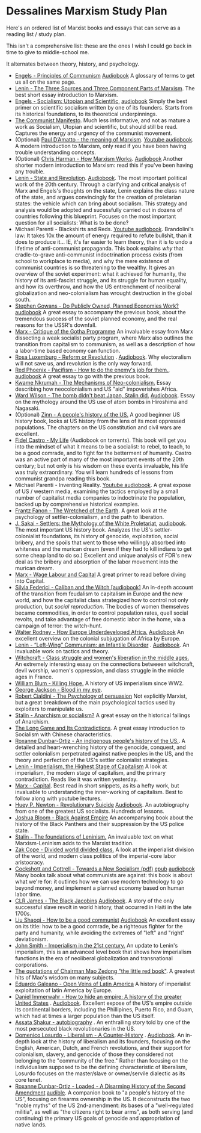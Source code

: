 # Dessalines Marxism Study Plan

Here's an ordered list of Marxist books and essays that can serve as a reading list / study plan.

This isn't a comprehensive list: these are the ones I wish I could go back in time to give to middle-school me.

It alternates between theory, history, and psychology.

- [Engels - Principles of Communism](https://www.marxists.org/archive/marx/works/1847/11/prin-com.htm) [Audiobook](https://youtube.com/watch?v=IS4cpvvLeYo&t=14s) A glossary of terms to get us all on the same page.
- [Lenin - The Three Sources and Three Component Parts of Marxism](https://www.marxists.org/archive/lenin/works/1913/mar/x01.htm). The best short essay introduction to Marxism.
- [Engels - Socialism: Utopian and Scientific](http://www.marxists.org/archive/marx/works/1880/soc-utop/index.htm), [audiobook](https://youtube.com/watch?v=IS4cpvvLeYo&list=PL0-IkmzWbjobt3oC7Mhq9kHWVbBKRtyg8) Simply the best primer on scientific socialism written by one of its founders. Starts from its historical foundations, to its theoretical underpinnings.
- [The Communist Manifesto](https://en.wikipedia.org/wiki/The_Communist_Manifesto). Much less informative, and not as mature a work as Socialism, Utopian and scientific, but should still be read. Captures the energy and urgency of the communist movement.
- (Optional) [Paul D’Amatto - the meaning of Marxism](magnet:?xt=urn:btih:24c9a942f97f99c1816a344292b7baff5f289986&dn=The+Meaning+of+Marxism+-+Paul+D%27Amato.epub). [Youtube audiobook](https://youtube.com/watch?v=mX9h_ApIRc0&list=PL0-IkmzWbjoaJXdItsv-JPqE7gBW2M80o). A modern introduction to Marxism, only read if you have been having trouble understanding concepts.
- (Optional) [Chris Harman - How Marxism Works](https://www.marxists.org/archive/harman/1979/marxism/index.html). [Audiobook](https://youtube.com/playlist?list=PL0-IkmzWbjob9lPqBGAyQAX6lhxm5fE_d) Another shorter modern introduction to Marxism: read this if you've been having any trouble.
- [Lenin - State and Revolution](https://www.marxists.org/archive/lenin/works/1917/staterev/). [Audiobook](https://youtube.com/watch?v=7GrP0EVJkVE&list=PL0-IkmzWbjoatUez9-2vaAvB78afoKNRC). The most important political work of the 20th century. Through a clarifying and critical analysis of Marx and Engels's thoughts on the state, Lenin explains the class nature of the state, and argues convincingly for the creation of proletarian states: the vehicle which can bring about socialism. This strategy and analysis would be adopted and sucessfully carried out in dozens of countries following this blueprint. Focuses on the most important question for all socialists: What is to be done?
- Michael Parenti - Blackshirts and Reds. [Youtube audiobook](https://youtube.com/playlist?list=PL0-IkmzWbjoak57jcXDh1rY4n7Ic-EVsE). Brandolini's law: It takes 10x the amount of energy required to refute bullshit, than it does to produce it... IE, it's far easier to learn theory, than it is to undo a lifetime of anti-communist propaganda. This book explains _why_ that cradle-to-grave anti-communist indoctrination process exists (from school to workplace to media), and why the mere existence of communist countries is so threatening to the wealthy. It gives an overview of the soviet experiment: what it achieved for humanity, the history of its anti-fascist struggle, and its struggle for human equality, and how its overthrow, and how the US entrenchment of neoliberal globalization and neo-colonialism has wrought destruction in the global south.
- [Stephen Gowans - Do Publicly Owned, Planned Economies Work?](http://gowans.wordpress.com/2012/12/21/do-publicly-owned-planned-economies-work) [audiobook](https://youtube.com/watch?v=mYf3gZZFa0k&list=PL0-IkmzWbjobDdDbSC_YgZfV94BQiRIB8) A great essay to accompany the previous book, about the tremendous success of the soviet planned economy, and the real reasons for the USSR's downfall.
- [Marx - Critique of the Gotha Programme](https://www.marxists.org/archive/marx/works/download/Marx_Critque_of_the_Gotha_Programme.pdf) An invaluable essay from Marx dissecting a weak socialist party program, where Marx also outlines the transition from capitalism to communism, as well as a description of how a labor-time based economy can function.
- [Rosa Luxemburg - Reform or Revolution](http://www.marxists.org/archive/luxemburg/1900/reform-revolution/index.htm) . [Audiobook](https://youtube.com/watch?v=YhzmaUofLS8&list=PL0-IkmzWbjoYqO_Yec4sWzPeeFXMOkPWs). Why electoralism will not save us, and revolution is the only way forward.
- [Red Phoenix - Pacifism - How to do the enemy's job for them.](https://theredphoenixapl.org/2011/08/11/pacifism-how-to-do-the-enemys-job-for-them/), [audiobook](https://youtube.com/watch?v=GxrO7p-6w_k&list=PL0-IkmzWbjoZ5IIhnzFBOImzySh827FyK) A great essay to go with the previous book.
- [Kwame Nkrumah - The Mechanisms of Neo-colonialism.](https://www.marxists.org/subject/africa/nkrumah/neo-colonialism/ch01.htm) Essay describing how neocolonialism and US "aid" impoverishes Africa.
- [Ward Wilson - The bomb didn't beat Japan, Stalin did.](http://foreignpolicy.com/2013/05/30/the-bomb-didnt-beat-japan-stalin-did/) [Audiobook](https://youtube.com/playlist?list=PL0-IkmzWbjoaLP3G2HGj-O5JTepm0Kjt-). Essay on the mythology around the US use of atom bombs in Hiroshima and Nagasaki.
- (Optional) [Zinn - A people's history of the US.](https://www.amazon.com/Peoples-History-United-States/dp/0060838655) A good beginner US history book, looks at US history from the lens of its most oppressed populations. The chapters on the US constitution and civil wars are excellent.
- [Fidel Castro - My Life](<https://en.wikipedia.org/wiki/My_Life_(Fidel_Castro_autobiography)>) (Audiobook on torrents). This book will get you into the mindset of what it means to be a socialist: to rebel, to teach, to be a good comrade, and to fight for the betterment of humanity. Castro was an active part of many of the most important events of the 20th century; but not only is his wisdom on these events invaluable, his life was truly extraordinary. You will learn hundreds of lessons from communist grandpa reading this book.
- Michael Parenti - Inventing Reality. [Youtube audiobook](https://youtube.com/playlist?list=PL0-IkmzWbjob0rkb9-tZlCvHAKse_HtF6). A great expose of US / western media, examining the tactics employed by a small number of capitalist media companies to indoctrinate the population, backed up by comprehensive historical examples.
- [Frantz Fanon - The Wretched of the Earth](https://groveatlantic.com/book/the-wretched-of-the-earth/). A great look at the psychology of settler-colonialism, and the path to liberation.
- [J. Sakai - Settlers: the Mythology of the White Proletariat](http://readsettlers.org/text-index.html), [audiobook](https://youtube.com/playlist?list=PL0-IkmzWbjoZEICtu8cocz_3oRFS6L7wN). The most important US history book. Analyzes the US's settler-colonialist foundations, its history of genocide, exploitation, social bribery, and the spoils that went to those who willingly absorbed into whiteness and the murican dream (even if they had to kill indians to get some cheap land to do so.) Excellent and unique analysis of FDR's new deal as the bribery and absorption of the labor movement into the murican dream.
- [Marx - Wage Labour and Capital](https://www.marxists.org/archive/marx/works/1847/wage-labour/) A great primer to read before diving into Capital.
- [Silvia Federici - Caliban and the Witch [audiobook]](magnet:?xt=urn:btih:5235321931784e4cfb9efef3138b605164026ed9&dn=Silvia%20Federici%20-%20Caliban%20and%20the%20Witch%20%5baudiobook%5d%20by%20dessalines) An in-depth account of the transition from feudalism to capitalism in Europe and the new world, and how the capitalist class strategized how to control not only production, but _social reproduction_. The bodies of women themselves became commodities, in order to control population rates, quell social revolts, and take advantage of free domestic labor in the home, via a campaign of terror: the witch-hunt.
- [Walter Rodney - How Europe Underdeveloped Africa.](https://www.amazon.com/Europe-Underdeveloped-Africa-Walter-Rodney/dp/0882580965) [Audiobook](https://1337x.to/torrent/4632155/Walter-Rodney-How-Europe-Underdeveloped-Africa-audiobook-audible/) An excellent overview on the colonial subjugation of Africa by Europe.
- [Lenin - “Left-Wing” Communism: an Infantile Disorder](https://www.marxists.org/archive/lenin/works/1920/lwc/) . [Audiobook](https://youtube.com/watch?v=6wtRQaoSlxs&list=PL0-IkmzWbjob1T8DTNDG7EQaN18eSJ97m). An invaluable work on tactics and theory.
- [Witchcraft - Class struggle and women's liberation in the middle ages.](https://www.cvltnation.com/rebellion-of-the-damned-witchcraft-as-social-revolt-in-early-modern-france/) An extremely interesting essay on the connections betweeen witchcraft, devil worship, women's oppression, and class struggle in the middle ages in France.
- [William Blum - Killing Hope.](https://www.amazon.com/Killing-Hope-C-I-Interventions-II-Updated/dp/1567512526) A history of US imperialism since WW2.
- [George Jackson - Blood in my eye](https://www.goodreads.com/book/show/489637.Blood_in_My_Eye).
- [Robert Cialdini - The Psychology of persuasion](magnet:?xt=urn:btih:bad0ad6cca5c00ba8d1f8e8c4e5962f6d611f381&dn=Influence_%20The%20Psychology%20of%20Persuasion%20by%20Robert%20Cialdini) Not explicitly Marxist, but a great breakdown of the main psychological tactics used by exploiters to manipulate us.
- [Stalin - Anarchism or socialism?](http://marx2mao.com/Stalin/AS07.html) A great essay on the historical failings of Anarchism.
- [The Long Game and Its Contradictions](https://medium.com/@leohezhao/the-long-game-and-its-contradictions-8ff92823cf68?postPublishedType=repub&fbclid=IwAR1jAfUSH39nEKCkTAD7GK8ayR9YVekX6Ht6hWU7x7iKPVUK_fLdA5OlPV4). A great essay introduction to Socialism with Chinese characteristics.
- [Roxanne Dunbar-Ortiz - An indigenous people's history of the US.](https://en.wikipedia.org/wiki/An_Indigenous_Peoples%27_History_of_the_United_States). A detailed and heart-wrenching history of the genocide, conquest, and settler colonialism perpetrated against native peoples in the US, and the theory and perfection of the US's settler colonialist strategies.
- [Lenin - Imperialism, the Highest Stage of Capitalism](https://www.marxists.org/archive/lenin/works/1916/imp-hsc/) A look at imperialism, the modern stage of capitalism, and the primary contradiction. Reads like it was written yesterday.
- [Marx - Capital](https://www.marxists.org/archive/marx/works/1867-c1/index.htm). Best read in short snippets, as its a hefty work, but invaluable to understanding the inner-working of capitalism. Best to follow along with youtube lectures.
- [Huey P. Newton - Revolutionary Suicide](https://www.amazon.com/Revolutionary-Suicide-Penguin-Classics-Deluxe/dp/0143105329) [Audiobook](https://youtube.com/playlist?list=PL0-IkmzWbjoY5hw0QrK3SLRMHBE2aIpXf). An autobiography from one of the greatest US socialists. Hundreds of lessons.
- [Joshua Bloom - Black Against Empire](https://www.amazon.com/Black-against-Empire-Politics-Foundation/dp/0520293282/ref=sr_1_1?ie=UTF8&qid=1485894343&sr=8-1&keywords=black+against+empire) An accompanying book about the history of the Black Panthers and their suppression by the US police state.
- [Stalin - The foundations of Leninism.](https://www.marxists.org/reference/archive/stalin/works/1924/foundations-leninism/index.htm) An invaluable text on what Marxism-Leninism adds to the Marxist tradition.
- [Zak Cope - Divided world divided class.](https://www.amazon.com/Divided-World-Class-Stratification-Capitalism-ebook/dp/B00SE3V9GY) A look at the imperialist division of the world, and modern class politics of the imperial-core labor aristocracy.
- [Cockshott and Cottrell - Towards a New Socialism (pdf)](http://ricardo.ecn.wfu.edu/%7Ecottrell/socialism_book/new_socialism.pdf) [epub](http://ricardo.ecn.wfu.edu/~cottrell/socialism_book/TNS.epub) [audiobook](https://youtube.com/watch?v=yjHCPWs5sl4&list=PL0-IkmzWbjoZNiItBbuVvKQBdE80tsyhx) Many books talk about what communists are against: this book is about what we're for: it outlines how we can use modern technology to go beyond money, and implement a planned economy based on human labor time.
- [CLR James - The Black Jacobins](http://www.ouleft.org/wp-content/uploads/CLR_James_The_Black_Jacobins.pdf) [Audiobook](magnet:?xt=urn:btih:d205972f1200de9670514679710cd3da3a3c2774&dn=The%20Black%20Jacobins%20Toussaint%20L%27Ouverture%20and%20the%20San%20Domingo%20Revolution%20-%20C.L.R.%20James). A story of the only successful slave revolt in world history, that occurred in Haiti in the late 1700s.
- [Liu Shaoqi - How to be a good communist](https://www.marxists.org/reference/archive/liu-shaoqi/1939/how-to-be/ch01.htm) [Audiobook](magnet:?xt=urn:btih:769761479ac1c16073df01b276ed4b2909f2649d&dn=Liu%20Shaoqi%20-%20How%20to%20Be%20a%20Good%20Communist%20[audiobook]%20by%20dessalines) An excellent essay on its title: how to be a good comrade, be a righteous fighter for the party and humanity, while avoiding the extremes of "left" and "right" deviationism.
- [John Smith - Imperialism in the 21st century.](https://www.amazon.com/Imperialism-Twenty-First-Century-Globalization-Super-Exploitation/dp/1583675779) An update to Lenin's imperialism, this is an advanced level book that shows how imperialism functions in the era of neoliberal globalization and transnational corporations.
- [The quotations of Chairman Mao Zedong "the little red book"](https://en.wikipedia.org/wiki/Quotations_from_Chairman_Mao_Tse-tung). A greatest hits of Mao's wisdom on many subjects.
- [Eduardo Galeano - Open Veins of Latin America](https://www.amazon.com/Open-Veins-Latin-America-Centuries/dp/0853459916/ref=sr_1_1?ie=UTF8&qid=1485894404&sr=8-1&keywords=open+veins+of+latin+america) A history of imperialist exploitation of latin America by Europe.
- [Daniel Immerwahr - How to hide an empire: A history of the greater United States](https://us.macmillan.com/books/9780374172145) . [Audiobook](magnet:?xt=urn:btih:f9a1c6d9302b2a0de71ebe40eedf74ec0c3dbfff&dn=How%20to%20Hide%20an%20Empire%20by%20Daniel%20Immerwahr). Excellent expose of the US's empire outside its continental borders, including the Phillipines, Puerto Rico, and Guam, which had at times a larger population than the US itself.
- [Assata Shakur - autobiography](magnet:?xt=urn:btih:025372fdb0eca162348dc9d9185f7cd8820945bb&xt=urn:btmh:12200a14d2408e951b8f15a7219478e23899cd10bb1d89c50fe0c89c36d9180fead3&dn=Assata%20Shakur%20-%20Assata%20%5baudible%5d) . An enthralling story told by one of the most persecuted black revolutionaries in the US.
- [Domenico Losurdo - Liberalism - A Counter-History](https://www.amazon.com/Liberalism-Counter-History-Domenico-Losurdo/dp/178168166X) . [Audiobook](magnet:?xt=urn:btih:c11fa136c28b993bcb86404b725dc38f2ec7c332&dn=Domenico%20Losurdo%20-%20Liberalism%20-%20A%20Counter-History%20%5baudiobook%5d%20by%20dessalines). An in-depth look at the history of liberalism and its founders, focusing on the English, American, Dutch, and French revolutions, and their support for colonialism, slavery, and genocide of those they considered not belonging to the "community of the free." Rather than focusing on the individualism supposed to be the defining characteristic of liberalism, Losurdo focuses on the master/slave or owner/servile dialectic as its core tenet.
- [Roxanne Dunbar-Ortiz - Loaded - A Disarming History of the Second Amendment](https://en.wikipedia.org/wiki/Loaded:_A_Disarming_History_of_the_Second_Amendment) [audible](magnet:?xt=urn:btih:162963ae3b655a8259decfbf2d0f85078bcebb32&dn=Roxanne%20Dunbar-Ortiz%20-%20Loaded%20-%20A%20Disarming%20History%20of%20the%20Second%20Amendment%20%5baudible%5d). A companion book to "a people's history of the US", focusing on firearms ownership in the US. It deconstructs the two "noble myths" of the US 2nd-amendment: its bases of a "well-regulated militia", as well as "the citizens right to bear arms", as both serving (and continuing) the primary US goals of genocide and appropriation of native lands.
